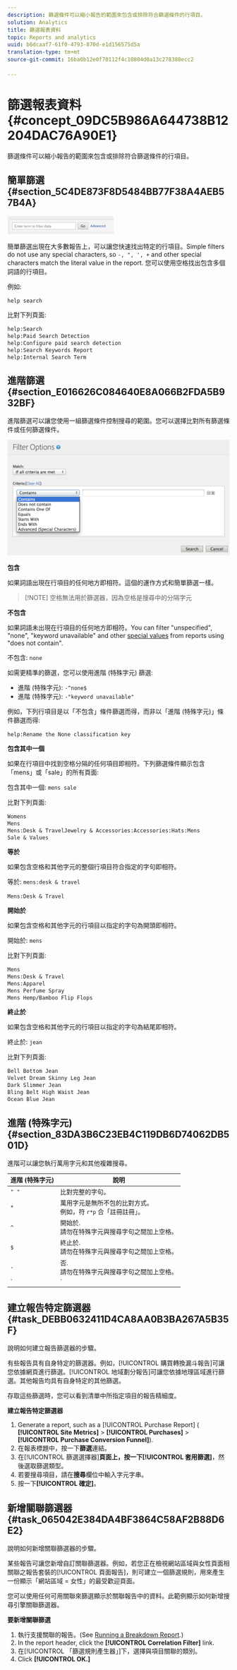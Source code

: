 ```yaml
---
description: 篩選條件可以縮小報告的範圍來包含或排除符合篩選條件的行項目。
solution: Analytics
title: 篩選報表資料
topic: Reports and analytics
uuid: b6dcaaf7-61f0-4793-870d-e1d156575d5a
translation-type: tm+mt
source-git-commit: 16ba0b12e0f70112f4c10804d0a13c278388ecc2

---
```



# 篩選報表資料 {#concept_09DC5B986A644738B12204DAC76A90E1}

篩選條件可以縮小報告的範圍來包含或排除符合篩選條件的行項目。

## 簡單篩選 {#section_5C4DE873F8D5484BB77F38A4AEB57B4A}

![](assets/filter.png)

簡單篩選出現在大多數報告上，可以讓您快速找出特定的行項目。Simple filters do not use any special characters, so `-, ", ', +` and other special characters match the literal value in the report. 您可以使用空格找出包含多個詞語的行項目。

例如:

```
help search
```

比對下列頁面:

```
help:Search
help:Paid Search Detection
help:Configure paid search detection
help:Search Keywords Report
help:Internal Search Term
```

## 進階篩選 {#section_E016626C084640E8A066B2FDA5B932BF}

進階篩選可以讓您使用一組篩選條件控制搜尋的範圍。您可以選擇比對所有篩選條件或任何篩選條件。

![](assets/advanced_filter.png)

**包含**

如果詞語出現在行項目的任何地方即相符。這個的運作方式和簡單篩選一樣。

> [!NOTE] 空格無法用於篩選器，因為空格是搜尋中的分隔字元

**不包含**

如果詞語未出現在行項目的任何地方即相符。You can filter "unspecified", "none", "keyword unavailable" and other [special values](https://marketing.adobe.com/resources/help/en_US/reference/none-unspecified-unknown-other.html) from reports using "does not contain".

不包含: `none`

如需更精準的篩選，您可以使用進階 (特殊字元) 篩選:

* 進階 (特殊字元): `-^none$`
* 進階 (特殊字元): `-"keyword unavailable"`

例如，下列行項目是以「不包含」條件篩選而得，而非以「進階 (特殊字元)」條件篩選而得:

```
help:Rename the None classification key
```

**包含其中一個**

如果在行項目中找到空格分隔的任何項目即相符。下列篩選條件顯示包含「mens」或「sale」的所有頁面:

包含其中一個: `mens sale`

比對下列頁面:

```
Womens
Mens
Mens:Desk & TravelJewelry & Accessories:Accessories:Hats:Mens
Sale & Values
```

**等於**

如果包含空格和其他字元的整個行項目符合指定的字句即相符。

等於: `mens:desk & travel`

`Mens:Desk & Travel`

**開始於**

如果包含空格和其他字元的行項目以指定的字句為開頭即相符。

開始於: `mens`

比對下列頁面:

```
Mens
Mens:Desk & Travel
Mens:Apparel
Mens Perfume Spray
Mens Hemp/Bamboo Flip Flops
```

**終止於**

如果包含空格和其他字元的行項目以指定的字句為結尾即相符。

終止於: `jean`

比對下列頁面:

```
Bell Bottom Jean
Velvet Dream Skinny Leg Jean
Dark Slimmer Jean
Bling Belt High Waist Jean
Ocean Blue Jean
```

## 進階 (特殊字元) {#section_83DA3B6C23EB4C119DB6D74062DB501D}

進階可以讓您執行萬用字元和其他複雜搜尋。

| 進階 (特殊字元) | 說明 |
|--- |--- |
| `" "` | 比對完整的字句。 |
| `*` | 萬用字元是無所不包的比對方式。<br>例如，符 `r*p` 合「註冊註冊」。 |
| `^` | 開始於. <br>請勿在特殊字元與搜尋字句之間加上空格。 |
| `$` | 終止於. <br>請勿在特殊字元與搜尋字句之間加上空格。 |
| `-` | 否. <br>請勿在特殊字元與搜尋字句之間加上空格。 |
| `|` | Or<br>Note:  you must include a space on each side of the pipe character, `" | "`. |

## 建立報告特定篩選器 {#task_DEBB0632411D4CA8AA0B3BA267A5B35F}

說明如何建立報告篩選器的步驟。

<!-- 

t_reports_filter_specific.xml

 -->

有些報告具有自身特定的篩選器。例如，[!UICONTROL 購買轉換漏斗報告]可讓您依據網頁進行篩選。[!UICONTROL 地域劃分報告]可讓您依據地理區域進行篩選。其他報告均具有自身特定的其他篩選。

存取這些篩選時，您可以看到清單中所指定項目的報告精細度。

**建立報告特定篩選器**

1. Generate a report, such as a [!UICONTROL Purchase Report] ( **[!UICONTROL Site Metrics]** &gt; **[!UICONTROL Purchases]** &gt; **[!UICONTROL Purchase Conversion Funnel]**).
1.  在報表標題中，按一下&#x200B;**篩選**&#x200B;連結。
1. 在[!UICONTROL 篩選選擇器]**頁面上，按一下[!UICONTROL 套用篩選]**，然後選取篩選類型。
1.  若要搜尋項目，請在&#x200B;**搜尋**&#x200B;欄位中輸入字元字串。
1. 按一下&#x200B;**[!UICONTROL 確定]**。

## 新增關聯篩選器 {#task_065042E384DA4BF3864C58AF2B88D6E2}

說明如何新增關聯篩選器的步驟。

<!-- 

t_reports_correlation_filter.xml

 -->

某些報告可讓您新增自訂關聯篩選器。例如，若您正在檢視網站區域與女性頁面相關聯之報告套裝的[!UICONTROL 頁面報告]，則可建立一個篩選規則，用來產生一份顯示「網站區域 = 女性」的最受歡迎頁面。

您可以使用任何可用關聯來篩選顯示於關聯報告中的資料。此範例顯示如何新增搜尋引擎關聯篩選器。

**要新增關聯篩選**

1. 執行支援關聯的報告。(See [Running a Breakdown Report](/help/analyze/reports-analytics/reports-customize/breakdowns.md#task_F685624830E64C829C8BE6435A107F69).)
1. In the report header, click the **[!UICONTROL Correlation Filter]** link.
1. 在[!UICONTROL 「篩選規則產生器」]下，選擇與項目關聯的類別。
1. Click **[!UICONTROL OK.]**
